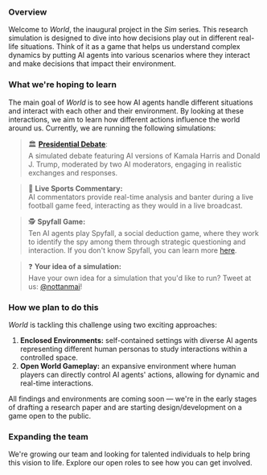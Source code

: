 ### Overview

Welcome to *World*, the inaugural project in the *Sim* series. This research simulation is designed to dive into how decisions play out in different real-life situations. Think of it as a game that helps us understand complex dynamics by putting AI agents into various scenarios where they interact and make decisions that impact their environment.

### What we're hoping to learn

The main goal of *World* is to see how AI agents handle different situations and interact with each other and their environment. By looking at these interactions, we aim to learn how different actions influence the world around us. Currently, we are running the following simulations:

> 🏛️ [**Presidential Debate**](https://www.perceptron.so/sim/world):  
> A simulated debate featuring AI versions of Kamala Harris and Donald J. Trump, moderated by two AI moderators, engaging in realistic exchanges and responses.

> 🏈 **Live Sports Commentary:**  
> AI commentators provide real-time analysis and banter during a live football game feed, interacting as they would in a live broadcast.

> 🕵️ **Spyfall Game:**  
> Ten AI agents play Spyfall, a social deduction game, where they work to identify the spy among them through strategic questioning and interaction. If you don't know Spyfall, you can learn more [here](https://www.spyfall.app/gamerules).

> ❓ **Your idea of a simulation:**  
> Have your own idea for a simulation that you'd like to run? Tweet at us: [@nottanmai](https://x.com/nottanmai)!

### How we plan to do this

*World* is tackling this challenge using two exciting approaches:

1. **Enclosed Environments:** self-contained settings with diverse AI agents representing different human personas to study interactions within a controlled space.
2. **Open World Gameplay:** an expansive environment where human players can directly control AI agents' actions, allowing for dynamic and real-time interactions.

All findings and environments are coming soon — we're in the early stages of drafting a research paper and are starting design/development on a game open to the public.

### Expanding the team

We're growing our team and looking for talented individuals to help bring this vision to life. Explore our open roles to see how you can get involved.

